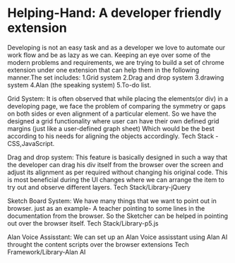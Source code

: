 # Helping-Hand: A developer friendly extension
Developing is not an easy task and as a developer we love to automate our work flow and be as lazy as we can. Keeping an eye over some of the modern problems and requirements, we are trying to build a set of chrome extension under one extension that can help them in the following manner.The set includes:
1.Grid system
2.Drag and drop system
3.drawing system
4.Alan (the speaking system)
5.To-do list.

Grid System:
It is often observed that while placing the elements(or div) in a developing page, we face the problem of comparing the symmetry or gaps on both sides or even alignment of a particular element. So we have the designed a grid functionality where user can have their own defined grid margins (just like a user-defined graph sheet) Which would be the best according to his needs for aligning the objects accordingly. Tech Stack -CSS,JavaScript.

Drag and drop system:
This feature is basically designed in such a way that the developer can drag his div itself from the browser over the screen and adjust its alignment as per required without changing his original code. This is most beneficial during the UI changes where we can arrange the item to try out and observe different layers. Tech Stack/Library-jQuery

Sketch Board System:
We have many things that we want to point out in browser. just as an example- A teacher pointing to some lines in the documentation from the browser. So the Sketcher can be helped in pointing out over the browser itself. Tech Stack/Library-p5.js

Alan Voice Assisstant:
We can set up an Alan Voice assisstant using Alan AI throught the content scripts over the browser extensions Tech Framework/Library-Alan AI
